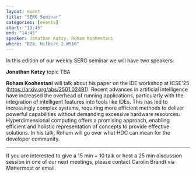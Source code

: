 ```yaml
---
layout: event
title: "SERG Seminar"
categories: [events]
start: "13:45"
end: "14:45"
speaker: Jonathan Katzy, Roham Koohestani
where: "B28, Hilbert 2.W510"
---
```


In this edition of our weekly SERG seminar we will have two speakers:

**Jonathan Katzy** 
topic TBA


**Roham Koohestani** will talk about his paper on the IDE workshop at ICSE'25 (https://arxiv.org/abs/2501.02491).
Recent advances in artificial intelligence have increased the overhead of running applications, particularly with the integration of intelligent features into tools like IDEs. This has led to increasingly complex systems, requiring more efficient methods to deliver powerful capabilities without demanding excessive hardware resources. Hyperdimensional computing offers a promising approach, enabling efficient and holistic representation of concepts to provide effective solutions. In his talk, Roham will go over what HDC can mean for the developer community.

---
If you are interested to give a 15 min + 10 talk or host a 25 min discussion session in one of our next meetings, please contact Carolin Brandt via Mattermost or email.
